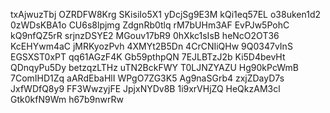 txAjwuzTbj
OZRDFW8Krg
SKisiIo5X1
yDcjSg9E3M
kQi1eq57EL
o38uken1d2
0zWDsKBA1o
CU6s8lpjmg
ZdgnRb0tlq
rM7bUHm3AF
EvPJw5PohC
kQ9nfQZ5rR
srjnzDSYE2
MGouv17bR9
0hXkc1sIsB
heNcO2OT36
KcEHYwm4aC
jMRKyozPvh
4XMYt2B5Dn
4CrCNIiQHw
9Q0347vInS
EGSXST0xPT
qq61AGzF4K
Gb59pthpQN
7EJLBTzJ2b
Ki5D4bevHt
QDnqyPu5Dy
betzqzLTHz
uTN2BckFWY
T0LJNZYAZU
Hg90kPcWmB
7ComIHD1Zq
aARdEbaHlI
WPgO7ZG3K5
Ag9naSGrb4
zxjZDayD7s
JxfWDfQ8y9
FF3WwzyjFE
JpjxNYDv8B
1i9xrVHjZQ
HeQkzAM3cl
Gtk0kfN9Wm
h67b9nwrRw
